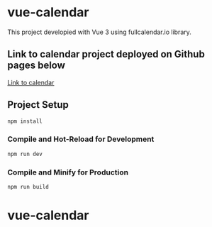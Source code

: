 # vue-calendar

This project developied with Vue 3 using fullcalendar.io library.

## Link to calendar project deployed on Github pages below

[Link to calendar](https://SvitlanaTsupryk-jul18.github.io/vue-calendar/)


## Project Setup

```sh
npm install
```

### Compile and Hot-Reload for Development

```sh
npm run dev
```

### Compile and Minify for Production

```sh
npm run build
```
# vue-calendar
